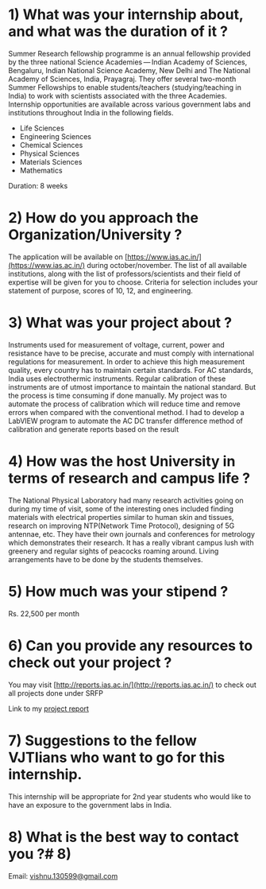 # 1) What was your internship about, and what was the duration of it ?

Summer Research fellowship programme is an annual fellowship provided by the three national Science Academies — Indian Academy of Sciences, Bengaluru, Indian National Science Academy, New Delhi and The National Academy of Sciences, India, Prayagraj. They offer several two-month Summer Fellowships to enable students/​teachers (studying/​teaching in India) to work with scientists associated with the three Academies. Internship opportunities are available across various government labs and institutions throughout India in the following fields.

- Life Sciences
- Engineering Sciences
- Chemical Sciences
- Physical Sciences
- Materials Sciences
- Mathematics

Duration: 8 weeks

# 2) How do you approach the Organization/University ?

The application will be available on [https://www.ias.ac.in/](https://www.ias.ac.in/) during october/november. The list of all available institutions, along with the list of professors/scientists and their field of expertise will be given for you to choose. Criteria for selection includes your statement of purpose, scores of 10, 12, and engineering.

# 3) What was your project about ?

Instruments used for measurement of voltage, current, power and resistance have to be precise, accurate and must comply with international regulations for measurement. In order to achieve this high measurement quality, every country has to maintain certain standards. For AC standards, India uses electrothermic instruments. Regular calibration of these instruments are of utmost importance to maintain the national standard. But the process is time consuming if done manually. My project was to automate the process of calibration which will reduce time and remove errors when compared with the conventional method.
 I had to develop a LabVIEW program to automate the AC DC transfer difference method of calibration and generate reports based on the result

# 4) How was the host University in terms of research and campus life ?

The National Physical Laboratory had many research activities going on during my time of visit, some of the interesting ones included finding materials with electrical properties similar to human skin and tissues, research on improving NTP(Network Time Protocol), designing of 5G antennae, etc. They have their own journals and conferences for metrology which demonstrates their research.
 It has a really vibrant campus lush with greenery and regular sights of peacocks roaming around. Living arrangements have to be done by the students themselves.

# 5) How much was your stipend ?

Rs. 22,500 per month

# 6) Can you provide any resources to check out your project ?

You may visit [http://reports.ias.ac.in/](http://reports.ias.ac.in/) to check out all projects done under SRFP

Link to my [project report](http://reports.ias.ac.in/report/20047/development-and-implementation-of-automation-software-for-calibration-of-reference-and-transfer-standards-for-lf-voltage-and-current-using-labview-platform)

# 7) Suggestions to the fellow VJTIians who want to go for this internship.

This internship will be appropriate for 2nd year students who would like to have an exposure to the government labs in India.

# 8) What is the best way to contact you ?# 8) 

Email: [vishnu.130599@gmail.com](mailto:vishnu.130599@gmail.com)